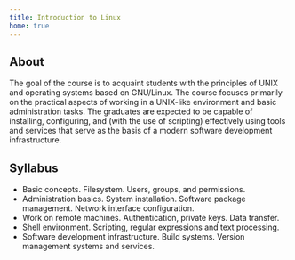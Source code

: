 ```yaml
---
title: Introduction to Linux
home: true
---
```


## About

The goal of the course is to acquaint students with the principles of UNIX and operating systems
based on GNU/Linux.
The course focuses primarily on the practical aspects of working in a UNIX-like environment and
basic administration tasks.
The graduates are expected to be capable of installing, configuring, and (with the use of scripting)
effectively using tools and services that serve as the basis of a modern software development
infrastructure.

## Syllabus

 * Basic concepts. Filesystem. Users, groups, and permissions.
 * Administration basics. System installation. Software package management. Network interface configuration.
 * Work on remote machines. Authentication, private keys. Data transfer.
 * Shell environment. Scripting, regular expressions and text processing.
 * Software development infrastructure. Build systems. Version management systems and services.
